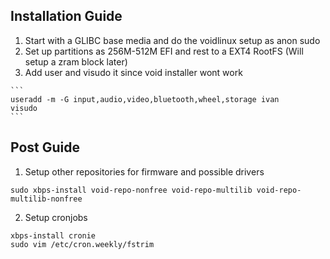 ## Installation Guide
  1. Start with a GLIBC base media and do the voidlinux setup as anon sudo
  2. Set up partitions as 256M-512M EFI and rest to a EXT4 RootFS (Will setup a zram block later)
  3. Add user and visudo it since void installer wont work
    
    ```
    useradd -m -G input,audio,video,bluetooth,wheel,storage ivan
    visudo
    ```
## Post Guide
  1. Setup other repositories for firmware and possible drivers
    
    
    sudo xbps-install void-repo-nonfree void-repo-multilib void-repo-multilib-nonfree
  2. Setup cronjobs
    
    
    xbps-install cronie
    sudo vim /etc/cron.weekly/fstrim
